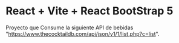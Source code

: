 # React + Vite + React BootStrap 5

Proyecto que Consume la siguiente API  de bebidas "https://www.thecocktaildb.com/api/json/v1/1/list.php?c=list". 

